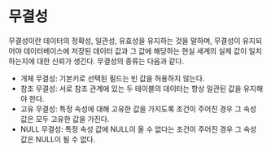 # 무결성
무결성이란 데이터의 정확성, 일관성, 유효성을 유지하는 것을 말하며, 무결성이 유지되어야 데이터베이스에 저장된 데이터 값과 그 값에 해당하는 현실 세계의 실제 값이 일치하는지에 대한 신뢰가 생긴다. 무결성의 종류는 다음과 같다.<br/>
- 개체 무결성: 기본키로 선택된 필드는 빈 값을 허용하지 않는다.<br/>
- 참조 무결성: 서로 참조 관계에 있는 두 테이블의 데이터는 항상 일관된 값을 유지해야 한다.<br/>
- 고유 무결성: 특정 속성에 대해 고유한 값을 가지도록 조건이 주어진 경우 그 속성 값은 모두 고유한 값을 가진다.<br/>
- NULL 무결성: 특정 속성 값에 NULL이 올 수 없다는 조건이 주어진 경우 그 속성 값은 NULL이 될 수 없다.<br/>
